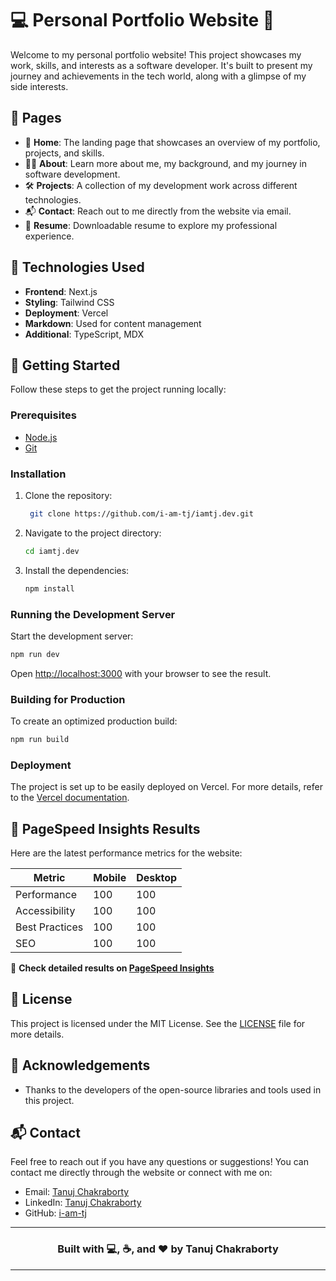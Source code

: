 # 💻 Personal Portfolio Website 🚀

Welcome to my personal portfolio website! This project showcases my work, skills, and interests as a software developer. It's built to present my journey and achievements in the tech world, along with a glimpse of my side interests.

## 🌟 Pages

- 🏡 **Home**: The landing page that showcases an overview of my portfolio, projects, and skills.
- 👨‍🔧 **About**: Learn more about me, my background, and my journey in software development.
- 🛠️ **Projects**: A collection of my development work across different technologies.
- 📬 **Contact**: Reach out to me directly from the website via email.
- 📁 **Resume**: Downloadable resume to explore my professional experience.

## 🔧 Technologies Used

- **Frontend**: Next.js
- **Styling**: Tailwind CSS
- **Deployment**: Vercel
- **Markdown**: Used for content management
- **Additional**: TypeScript, MDX

## 🚀 Getting Started

Follow these steps to get the project running locally:

### Prerequisites

- [Node.js](https://nodejs.org/)
- [Git](https://git-scm.com/)

### Installation

1. Clone the repository:

   ```bash
    git clone https://github.com/i-am-tj/iamtj.dev.git
   ```

2. Navigate to the project directory:

   ```bash
   cd iamtj.dev
   ```

3. Install the dependencies:
   ```bash
   npm install
   ```

### Running the Development Server

Start the development server:

```bash
npm run dev
```

Open [http://localhost:3000](http://localhost:3000) with your browser to see the result.

### Building for Production

To create an optimized production build:

```bash
npm run build
```

### Deployment

The project is set up to be easily deployed on Vercel. For more details, refer to the [Vercel documentation](https://vercel.com/docs).

## 🚀 PageSpeed Insights Results

Here are the latest performance metrics for the website:

| Metric            | Mobile | Desktop |
|--------------------|--------|---------|
| Performance        | 100     | 100      |
| Accessibility      | 100     | 100     |
| Best Practices     | 100    | 100     |
| SEO                | 100    | 100     |

🔗 **Check detailed results on [PageSpeed Insights](https://pagespeed.web.dev/report?url=https://iamtj.dev)**


## 📄 License

This project is licensed under the MIT License. See the [LICENSE](./LICENSE) file for more details.

## 🙏 Acknowledgements

- Thanks to the developers of the open-source libraries and tools used in this project.

## 📬 Contact

Feel free to reach out if you have any questions or suggestions! You can contact me directly through the website or connect with me on:

- Email: [Tanuj Chakraborty](mailto:connect.with.iamtj@gmail.com)
- LinkedIn: [Tanuj Chakraborty](https://www.linkedin.com/in/i-am-tj/)
- GitHub: [i-am-tj](https://github.com/i-am-tj/)

---

<div align="center">

### Built with 💻, ☕, and ❤️ by **Tanuj Chakraborty**

</div>

---
